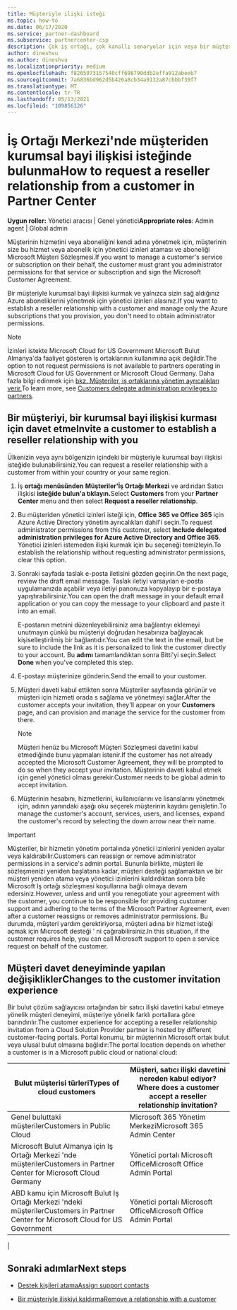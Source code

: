 ```yaml
---
title: Müşteriyle ilişki isteği
ms.topic: how-to
ms.date: 06/17/2020
ms.service: partner-dashboard
ms.subservice: partnercenter-csp
description: Çok iş ortağı, çok kanallı senaryolar için veya bir müşteri için temsilci olarak yönetici ayrıcalıklarınız geri yüklenecekse bir müşteriyle ilişki isteği.
author: dineshvu
ms.author: dineshvu
ms.localizationpriority: medium
ms.openlocfilehash: f8265973157540cff698790ddb2effa912abeeb7
ms.sourcegitcommit: 7a6836bd962d5b426a8cb34a9132a87cbbbf39f7
ms.translationtype: MT
ms.contentlocale: tr-TR
ms.lasthandoff: 05/13/2021
ms.locfileid: "109856126"
---
```

# <a name="how-to-request-a-reseller-relationship-from-a-customer-in-partner-center"></a><span data-ttu-id="def4b-103">İş Ortağı Merkezi'nde müşteriden kurumsal bayi ilişkisi isteğinde bulunma</span><span class="sxs-lookup"><span data-stu-id="def4b-103">How to request a reseller relationship from a customer in Partner Center</span></span>

<span data-ttu-id="def4b-104">**Uygun roller:** Yönetici aracısı | Genel yönetici</span><span class="sxs-lookup"><span data-stu-id="def4b-104">**Appropriate roles**: Admin agent | Global admin</span></span>

<span data-ttu-id="def4b-105">Müşterinin hizmetini veya aboneliğini kendi adına yönetmek için, müşterinin size bu hizmet veya abonelik için yönetici izinleri ataması ve aboneliği Microsoft Müşteri Sözleşmesi.</span><span class="sxs-lookup"><span data-stu-id="def4b-105">If you want to manage a customer's service or subscription on their behalf, the customer must grant you administrator permissions for that service or subscription and sign the Microsoft Customer Agreement.</span></span>

<span data-ttu-id="def4b-106">Bir müşteriyle kurumsal bayi ilişkisi kurmak ve yalnızca sizin sağ aldığınız Azure aboneliklerini yönetmek için yönetici izinleri alasınız.</span><span class="sxs-lookup"><span data-stu-id="def4b-106">If you want to establish a reseller relationship with a customer and manage only the Azure subscriptions that you provision, you don't need to obtain administrator permissions.</span></span>

>[!NOTE] 
><span data-ttu-id="def4b-107">İzinleri istekte Microsoft Cloud for US Government Microsoft Bulut Almanya'da faaliyet gösteren iş ortaklarının kullanımına açık değildir.</span><span class="sxs-lookup"><span data-stu-id="def4b-107">The option to not request permissions is not available to partners operating in Microsoft Cloud for US Government or Microsoft Cloud Germany.</span></span> <span data-ttu-id="def4b-108">Daha fazla bilgi edinmek için [bkz. Müşteriler, iş ortaklarına yönetim ayrıcalıkları verir.](customers-revoke-admin-privileges.md)</span><span class="sxs-lookup"><span data-stu-id="def4b-108">To learn more, see [Customers delegate administration privileges to partners](customers-revoke-admin-privileges.md).</span></span>

## <a name="invite-a-customer-to-establish-a-reseller-relationship-with-you"></a><span data-ttu-id="def4b-109">Bir müşteriyi, bir kurumsal bayi ilişkisi kurması için davet etme</span><span class="sxs-lookup"><span data-stu-id="def4b-109">Invite a customer to establish a reseller relationship with you</span></span>

<span data-ttu-id="def4b-110">Ülkenizin veya aynı bölgenizin içindeki bir müşteriyle kurumsal bayi ilişkisi isteğide bulunabilirsiniz.</span><span class="sxs-lookup"><span data-stu-id="def4b-110">You can request a reseller relationship with a customer from within your country or your same region.</span></span>

1. <span data-ttu-id="def4b-111">İş **ortağı menüsünden** **Müşteriler'İş Ortağı Merkezi** ve ardından Satıcı ilişkisi **isteğide bulun'a tıklayın.**</span><span class="sxs-lookup"><span data-stu-id="def4b-111">Select **Customers** from your **Partner Center** menu and then select **Request a reseller relationship**.</span></span>

2. <span data-ttu-id="def4b-112">Bu müşteriden yönetici izinleri isteği için, **Office 365 ve Office 365** için Azure Active Directory yönetim ayrıcalıkları dahil'i seçin.</span><span class="sxs-lookup"><span data-stu-id="def4b-112">To request administrator permissions from this customer, select **Include delegated administration privileges for Azure Active Directory and Office 365**.</span></span> <span data-ttu-id="def4b-113">Yönetici izinleri istemeden ilişki kurmak için bu seçeneği temizleyin.</span><span class="sxs-lookup"><span data-stu-id="def4b-113">To establish the relationship without requesting administrator permissions, clear this option.</span></span>

3. <span data-ttu-id="def4b-114">Sonraki sayfada taslak e-posta iletisini gözden geçirin.</span><span class="sxs-lookup"><span data-stu-id="def4b-114">On the next page, review the draft email message.</span></span> <span data-ttu-id="def4b-115">Taslak iletiyi varsayılan e-posta uygulamanızda açabilir veya iletiyi panonuza kopyalayıp bir e-postaya yapıştırabilirsiniz.</span><span class="sxs-lookup"><span data-stu-id="def4b-115">You can open the draft message in your default email application or you can copy the message to your clipboard and paste it into an email.</span></span>

   <span data-ttu-id="def4b-116">E-postanın metnini düzenleyebilirsiniz ama bağlantıyı eklemeyi unutmayın çünkü bu müşteriyi doğrudan hesabınıza bağlayacak kişiselleştirilmiş bir bağlantıdır.</span><span class="sxs-lookup"><span data-stu-id="def4b-116">You can edit the text in the email, but be sure to include the link as it is personalized to link the customer directly to your account.</span></span> <span data-ttu-id="def4b-117">Bu **adımı** tamamlandıktan sonra Bitti'yi seçin.</span><span class="sxs-lookup"><span data-stu-id="def4b-117">Select **Done** when you've completed this step.</span></span>

4. <span data-ttu-id="def4b-118">E-postayı müşterinize gönderin.</span><span class="sxs-lookup"><span data-stu-id="def4b-118">Send the email to your customer.</span></span>

5. <span data-ttu-id="def4b-119">Müşteri daveti kabul ettikten sonra Müşteriler  sayfasında görünür ve müşteri için hizmeti orada s sağlama ve yönetmeyi sağlar.</span><span class="sxs-lookup"><span data-stu-id="def4b-119">After the customer accepts your invitation, they'll appear on your **Customers** page, and can provision and manage the service for the customer from there.</span></span>

   > [!NOTE]
   > <span data-ttu-id="def4b-120">Müşteri henüz bu Microsoft Müşteri Sözleşmesi davetini kabul etmediğinde bunu yapmaları istenir.</span><span class="sxs-lookup"><span data-stu-id="def4b-120">If the customer has not already accepted the Microsoft Customer Agreement, they will be prompted to do so when they accept your invitation.</span></span> <span data-ttu-id="def4b-121">Müşterinin daveti kabul etmek için genel yönetici olması gerekir.</span><span class="sxs-lookup"><span data-stu-id="def4b-121">Customer needs to be global admin to accept invitation.</span></span>

6. <span data-ttu-id="def4b-122">Müşterinin hesabını, hizmetlerini, kullanıcılarını ve lisanslarını yönetmek için, adının yanındaki aşağı oku seçerek müşterinin kaydını genişletin.</span><span class="sxs-lookup"><span data-stu-id="def4b-122">To manage the customer's account, services, users, and licenses, expand the customer's record by selecting the down arrow near their name.</span></span>

> [!IMPORTANT]  
> <span data-ttu-id="def4b-123">Müşteriler, bir hizmetin yönetim portalında yönetici izinlerini yeniden ayalar veya kaldırabilir.</span><span class="sxs-lookup"><span data-stu-id="def4b-123">Customers can reassign or remove administrator permissions in a service's admin portal.</span></span> <span data-ttu-id="def4b-124">Bununla birlikte, müşteri ile sözleşmenizi yeniden başlatana kadar, müşteri desteği sağlamaktan ve bir müşteri yeniden atama veya yönetici izinlerini kaldırdıktan sonra bile Microsoft Iş ortağı sözleşmesi koşullarına bağlı olmaya devam edersiniz.</span><span class="sxs-lookup"><span data-stu-id="def4b-124">However, unless and until you renegotiate your agreement with the customer, you continue to be responsible for providing customer support and adhering to the terms of the Microsoft Partner Agreement, even after a customer reassigns or removes administrator permissions.</span></span> <span data-ttu-id="def4b-125">Bu durumda, müşteri yardım gerektiriyorsa, müşteri adına bir hizmet isteği açmak için Microsoft desteği ' ni çağırabilirsiniz.</span><span class="sxs-lookup"><span data-stu-id="def4b-125">In this situation, if the customer requires help, you can call Microsoft support to open a service request on behalf of the customer.</span></span>

## <a name="changes-to-the-customer-invitation-experience"></a><span data-ttu-id="def4b-126">Müşteri davet deneyiminde yapılan değişiklikler</span><span class="sxs-lookup"><span data-stu-id="def4b-126">Changes to the customer invitation experience</span></span>

<span data-ttu-id="def4b-127">Bir bulut çözüm sağlayıcısı ortağından bir satıcı ilişki davetini kabul etmeye yönelik müşteri deneyimi, müşteriye yönelik farklı portallara göre barındırılır.</span><span class="sxs-lookup"><span data-stu-id="def4b-127">The customer experience for accepting a reseller relationship invitation from a Cloud Solution Provider partner is hosted by different customer-facing portals.</span></span> <span data-ttu-id="def4b-128">Portal konumu, bir müşterinin Microsoft ortak bulut veya ulusal bulut olmasına bağlıdır:</span><span class="sxs-lookup"><span data-stu-id="def4b-128">The portal location depends on whether a customer is in a Microsoft public cloud or national cloud:</span></span>

|<span data-ttu-id="def4b-129">Bulut müşterisi türleri</span><span class="sxs-lookup"><span data-stu-id="def4b-129">Types of cloud customers</span></span>  | <span data-ttu-id="def4b-130">Müşteri, satıcı ilişki davetini nereden kabul ediyor?</span><span class="sxs-lookup"><span data-stu-id="def4b-130">Where does a customer accept a reseller relationship invitation?</span></span> |
|---------|---------
| <span data-ttu-id="def4b-131">Genel buluttaki müşteriler</span><span class="sxs-lookup"><span data-stu-id="def4b-131">Customers in Public Cloud</span></span> | <span data-ttu-id="def4b-132">Microsoft 365 Yönetim Merkezi</span><span class="sxs-lookup"><span data-stu-id="def4b-132">Microsoft 365 Admin Center</span></span> |
| <span data-ttu-id="def4b-133">Microsoft Bulut Almanya için Iş Ortağı Merkezi 'nde müşteriler</span><span class="sxs-lookup"><span data-stu-id="def4b-133">Customers in Partner Center for Microsoft Cloud Germany</span></span> | <span data-ttu-id="def4b-134">Yönetici portalı Microsoft Office</span><span class="sxs-lookup"><span data-stu-id="def4b-134">Microsoft Office Admin Portal</span></span> |
| <span data-ttu-id="def4b-135">ABD kamu için Microsoft Bulut Iş Ortağı Merkezi 'ndeki müşteriler</span><span class="sxs-lookup"><span data-stu-id="def4b-135">Customers in Partner Center for Microsoft Cloud for US Government</span></span> | <span data-ttu-id="def4b-136">Yönetici portalı Microsoft Office</span><span class="sxs-lookup"><span data-stu-id="def4b-136">Microsoft Office Admin Portal</span></span> |
|

## <a name="next-steps"></a><span data-ttu-id="def4b-137">Sonraki adımlar</span><span class="sxs-lookup"><span data-stu-id="def4b-137">Next steps</span></span>

- [<span data-ttu-id="def4b-138">Destek kişileri atama</span><span class="sxs-lookup"><span data-stu-id="def4b-138">Assign support contacts</span></span>](assign-support-contacts.md)

- [<span data-ttu-id="def4b-139">Bir müşteriyle ilişkiyi kaldırma</span><span class="sxs-lookup"><span data-stu-id="def4b-139">Remove a relationship with a customer</span></span>](remove-a-relationship.md)

